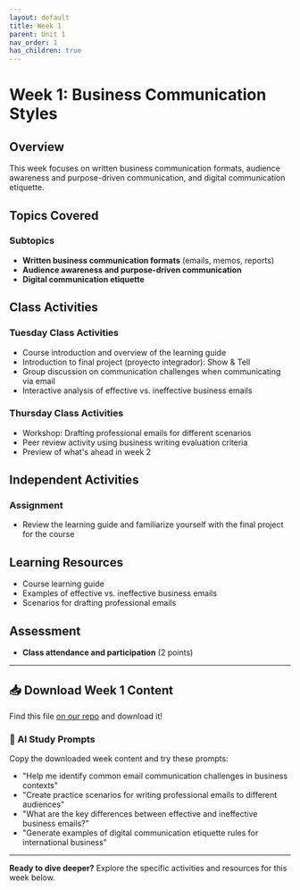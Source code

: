 ```yaml
---
layout: default
title: Week 1
parent: Unit 1
nav_order: 1
has_children: true
---
```


# Week 1: Business Communication Styles

## Overview

This week focuses on written business communication formats, audience awareness and purpose-driven communication, and digital communication etiquette.

## Topics Covered

### Subtopics
- **Written business communication formats** (emails, memos, reports)
- **Audience awareness and purpose-driven communication**
- **Digital communication etiquette**

## Class Activities

### Tuesday Class Activities
- Course introduction and overview of the learning guide
- Introduction to final project (proyecto integrador): Show & Tell
- Group discussion on communication challenges when communicating via email
- Interactive analysis of effective vs. ineffective business emails

### Thursday Class Activities  
- Workshop: Drafting professional emails for different scenarios
- Peer review activity using business writing evaluation criteria
- Preview of what's ahead in week 2

## Independent Activities

### Assignment
- Review the learning guide and familiarize yourself with the final project for the course

## Learning Resources

- Course learning guide
- Examples of effective vs. ineffective business emails
- Scenarios for drafting professional emails

## Assessment

- **Class attendance and participation** (2 points)

---

## 📥 Download Week 1 Content
Find this file [on our repo](https://github.com/alainamb/uic_tr35-business-english-II/blob/main/unit1/week1/week1-overview.md) and download it!

### 🤖 AI Study Prompts
Copy the downloaded week content and try these prompts:
- "Help me identify common email communication challenges in business contexts"
- "Create practice scenarios for writing professional emails to different audiences"
- "What are the key differences between effective and ineffective business emails?"
- "Generate examples of digital communication etiquette rules for international business"

---

**Ready to dive deeper?** Explore the specific activities and resources for this week below.
